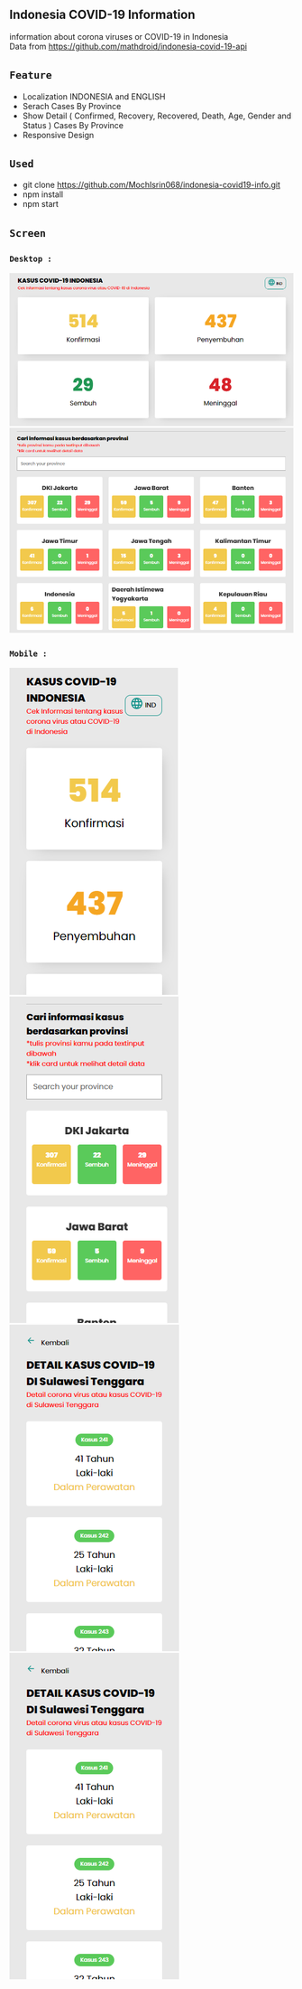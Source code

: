 ## Indonesia COVID-19 Information

information about corona viruses or COVID-19 in Indonesia<br/>
Data from https://github.com/mathdroid/indonesia-covid-19-api

## `Feature`
- Localization INDONESIA and ENGLISH
- Serach Cases By Province
- Show Detail ( Confirmed, Recovery, Recovered, Death, Age, Gender and Status ) Cases By Province
- Responsive Design

## `Used`
- git clone https://github.com/MochIsrin068/indonesia-covid19-info.git
- npm install
- npm start
  
## `Screen`

### `Desktop : `

![web](./screen/desktop.PNG)
![web](./screen/desktop_prov.png)

### `Mobile : `

![mobile](https://raw.githubusercontent.com/MochIsrin068/indonesia-covid19-info/master/screen/mobile_home.png)
![mobile](./screen/mobile_home_prov.png)
![mobile](./screen/mobile_detail.png)
<img src="/screen/mobile_detail.png">
